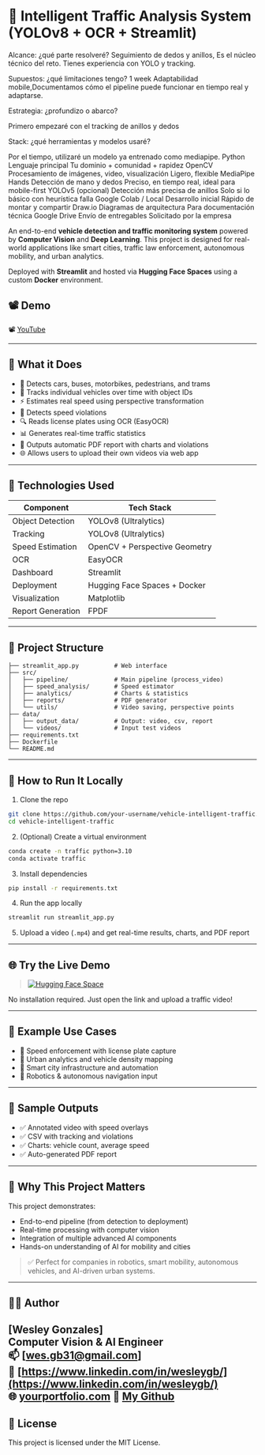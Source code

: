 # 🚦 Intelligent Traffic Analysis System (YOLOv8 + OCR + Streamlit)


Alcance: ¿qué parte resolveré?
Seguimiento de dedos y anillos, Es el núcleo técnico del reto. Tienes experiencia con YOLO y tracking.

Supuestos: ¿qué limitaciones tengo?
1 week
Adaptabilidad mobile,Documentamos cómo el pipeline puede funcionar en tiempo real y adaptarse.

Estrategia: ¿profundizo o abarco?

Primero empezaré con el tracking de anillos y dedos

Stack: ¿qué herramientas y modelos usaré?

Por el tiempo, utilizaré un modelo ya entrenado como mediapipe.
Python	Lenguaje principal	Tu dominio + comunidad + rapidez
OpenCV	Procesamiento de imágenes, video, visualización	Ligero, flexible
MediaPipe Hands	Detección de mano y dedos	Preciso, en tiempo real, ideal para mobile-first
YOLOv5 (opcional)	Detección más precisa de anillos	Solo si lo básico con heurística falla
Google Colab / Local	Desarrollo inicial	Rápido de montar y compartir
Draw.io	Diagramas de arquitectura	Para documentación técnica
Google Drive	Envío de entregables	Solicitado por la empresa















An end-to-end **vehicle detection and traffic monitoring system** powered by **Computer Vision** and **Deep Learning**. This project is designed for real-world applications like smart cities, traffic law enforcement, autonomous mobility, and urban analytics.

Deployed with **Streamlit** and hosted via **Hugging Face Spaces** using a custom **Docker** environment.


## 📽️ Demo

📽️ [YouTube](https://youtu.be/OcbyjACjOKw)


---

## 📸 What it Does

- 🚗 Detects cars, buses, motorbikes, pedestrians, and trams
- 🧠 Tracks individual vehicles over time with object IDs
- ⚡ Estimates real speed using perspective transformation
- 🚨 Detects speed violations
- 🔍 Reads license plates using OCR (EasyOCR)
- 📊 Generates real-time traffic statistics
- 📄 Outputs automatic PDF report with charts and violations
- 🌐 Allows users to upload their own videos via web app

---

## 🧠 Technologies Used

| Component       | Tech Stack                        |
|----------------|------------------------------------|
| Object Detection | YOLOv8 (Ultralytics)              |
| Tracking         | YOLOv8 (Ultralytics)              |
| Speed Estimation | OpenCV + Perspective Geometry     |
| OCR              | EasyOCR                           |
| Dashboard        | Streamlit                         |
| Deployment       | Hugging Face Spaces + Docker      |
| Visualization    | Matplotlib                        |
| Report Generation| FPDF                              |

---

## 📂 Project Structure

```
├── streamlit_app.py          # Web interface
├── src/
│   ├── pipeline/             # Main pipeline (process_video)
│   ├── speed_analysis/       # Speed estimator
│   ├── analytics/            # Charts & statistics
│   ├── reports/              # PDF generator
│   └── utils/                # Video saving, perspective points
├── data/
│   ├── output_data/          # Output: video, csv, report
│   └── videos/               # Input test videos
├── requirements.txt
├── Dockerfile
└── README.md
```

---

## 🚀 How to Run It Locally

1. Clone the repo
```bash
git clone https://github.com/your-username/vehicle-intelligent-traffic.git
cd vehicle-intelligent-traffic
```

2. (Optional) Create a virtual environment
```bash
conda create -n traffic python=3.10
conda activate traffic
```

3. Install dependencies
```bash
pip install -r requirements.txt
```

4. Run the app locally
```bash
streamlit run streamlit_app.py
```

5. Upload a video (`.mp4`) and get real-time results, charts, and PDF report

---

## 🌐 Try the Live Demo

> [![Hugging Face Space](https://img.shields.io/badge/🚀%20Try%20on-Hugging%20Face-blue?logo=huggingface)](https://huggingface.co/spaces/WesleyGonzales/vehicle-intelligent-traffic)

No installation required. Just open the link and upload a traffic video!

---

## 🧪 Example Use Cases

- 🚓 Speed enforcement with license plate capture
- 🧠 Urban analytics and vehicle density mapping
- 🚦 Smart city infrastructure and automation
- 🤖 Robotics & autonomous navigation input

---

## 📄 Sample Outputs

- ✅ Annotated video with speed overlays
- ✅ CSV with tracking and violations
- ✅ Charts: vehicle count, average speed
- ✅ Auto-generated PDF report

---

## 💼 Why This Project Matters

This project demonstrates:
- End-to-end pipeline (from detection to deployment)
- Real-time processing with computer vision
- Integration of multiple advanced AI components
- Hands-on understanding of AI for mobility and cities

> ✅ Perfect for companies in robotics, smart mobility, autonomous vehicles, and AI-driven urban systems.

---

## 👨‍💻 Author

**[Wesley Gonzales]**  
Computer Vision & AI Engineer  
📫 [wes.gb31@gmail.com]  
🔗 [https://www.linkedin.com/in/wesleygb/](https://www.linkedin.com/in/wesleygb/)  
🌐 [yourportfolio.com](https://yourportfolio.com)
🤖 [My Github](https://github.com/WesleyG31)
---

## 🪪 License

This project is licensed under the MIT License.